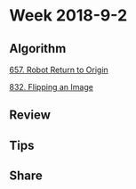 # Week 2018-9-2

## Algorithm
[657. Robot Return to Origin](https://leetcode.com/problems/robot-return-to-origin/description/)

[832. Flipping an Image](https://leetcode.com/problems/flipping-an-image/description/)

## Review

## Tips

## Share